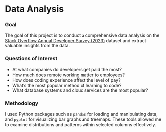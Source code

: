 # Data Analysis

### Goal
The goal of this project is to conduct a comprehensive data analysis on the [Stack Overflow Annual Developer Survey (2023)](https://survey.stackoverflow.co/) dataset and extract valuable insights from the data.

### Questions of Interest
   - At what companies do developers get paid the most?
   - How much does remote working matter to employees?
   - How does coding experience affect the level of pay?
   - What’s the most popular method of learning to code?
   - What database systems and cloud services are the most popular?

### Methodology
I used Python packages such as `pandas` for loading and manipulating data, and `pyplot` for visualizing bar graphs and treemaps. These tools allowed me to examine distributions and patterns within selected columns effectively.
